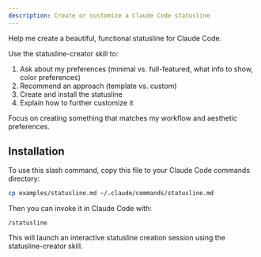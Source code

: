 ```yaml
---
description: Create or customize a Claude Code statusline
---
```


Help me create a beautiful, functional statusline for Claude Code.

Use the statusline-creator skill to:
1. Ask about my preferences (minimal vs. full-featured, what info to show, color preferences)
2. Recommend an approach (template vs. custom)
3. Create and install the statusline
4. Explain how to further customize it

Focus on creating something that matches my workflow and aesthetic preferences.

## Installation

To use this slash command, copy this file to your Claude Code commands directory:

```bash
cp examples/statusline.md ~/.claude/commands/statusline.md
```

Then you can invoke it in Claude Code with:

```
/statusline
```

This will launch an interactive statusline creation session using the statusline-creator skill.
